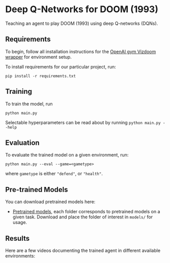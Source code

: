 # Deep Q-Networks for DOOM (1993)

Teaching an agent to play DOOM (1993) using deep Q-networks (DQNs). 


## Requirements

To begin, follow all installation instructions for the [OpenAI gym Vizdoom wrapper](https://github.com/shakenes/vizdoomgym.git) for environment setup. 

To install requirements for our particular project, run:

```setup
pip install -r requirements.txt
```

## Training

To train the model, run 

```train
python main.py
```

Selectable hyperparameters can be read about by running `python main.py --help`

## Evaluation

To evaluate the trained model on a given environment, run:

```eval
python main.py --eval --game=<gametype>
```
where `gametype` is either `"defend"`, or `"health"`.

## Pre-trained Models

You can download pretrained models here:

- [Pretrained models](https://queensuca-my.sharepoint.com/:f:/g/personal/16tsm_queensu_ca/Ela7AaJUtvZMugjjwWp66T8BvF0FR78FSwccNQNeUJzNUg?e=G5ynLT), each folder corresponds to pretrained models on a given task. Download and place the folder of interest in `models/` for usage.

## Results

Here are a few videos documenting the trained agent in different available environments:
